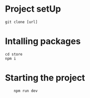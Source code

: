 # Project setUp

```
git clone [url]
```

# Intalling packages

```
cd store
npm i
```

# Starting the project

```
    npm run dev
```
